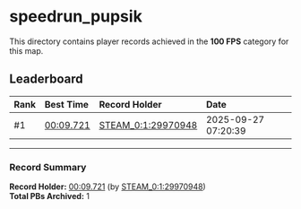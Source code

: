 # speedrun_pupsik

This directory contains player records achieved in the **100 FPS** category for this map.

## Leaderboard

| Rank | Best Time | Record Holder | Date                |
| :--- | :-------- | :------------ | :------------------ |
| #1   | [00:09.721](./00009721_STEAM_0_1_29970948_20250927-072039.zip) | [STEAM_0:1:29970948](https://speedrun16.com/profile/STEAM_0:1:29970948)   | 2025-09-27 07:20:39 |

---

### Record Summary
**Record Holder:** [00:09.721](./00009721_STEAM_0_1_29970948_20250927-072039.zip) (by [STEAM_0:1:29970948](https://speedrun16.com/profile/STEAM_0:1:29970948))  
**Total PBs Archived:** 1